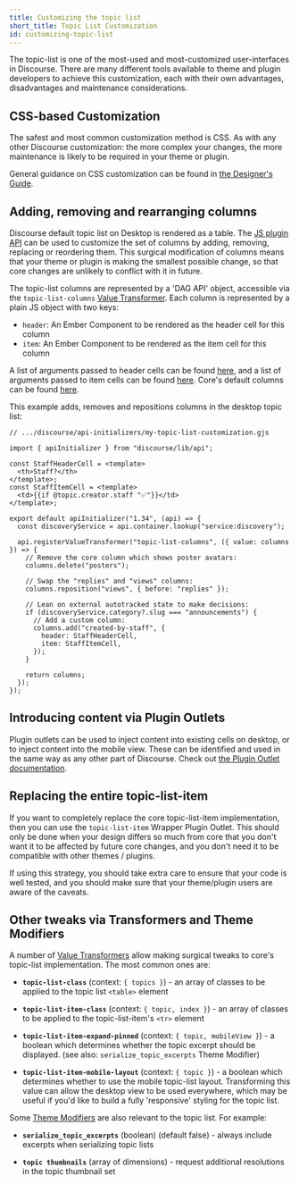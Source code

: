 ```yaml
---
title: Customizing the topic list
short_title: Topic List Customization
id: customizing-topic-list
---
```


The topic-list is one of the most-used and most-customized user-interfaces in Discourse. There are many different tools available to theme and plugin developers to achieve this customization, each with their own advantages, disadvantages and maintenance considerations.

## CSS-based Customization

The safest and most common customization method is CSS. As with any other Discourse customization: the more complex your changes, the more maintenance is likely to be required in your theme or plugin.

General guidance on CSS customization can be found in [the Designer's Guide](https://meta.discourse.org/t/designers-guide-to-getting-started-with-themes-in-discourse/152002).

## Adding, removing and rearranging columns

Discourse default topic list on Desktop is rendered as a table. The [JS plugin API](https://meta.discourse.org/t/41281) can be used to customize the set of columns by adding, removing, replacing or reordering them. This surgical modification of columns means that your theme or plugin is making the smallest possible change, so that core changes are unlikely to conflict with it in future.

The topic-list columns are represented by a 'DAG API' object, accessible via the `topic-list-columns` [Value Transformer](https://meta.discourse.org/t/349954). Each column is represented by a plain JS object with two keys:

- `header`: An Ember Component to be rendered as the header cell for this column
- `item`: An Ember Component to be rendered as the item cell for this column

A list of arguments passed to header cells can be found [here](https://github.com/discourse/discourse/blob/b76c5406bd/app/assets/javascripts/discourse/app/components/topic-list/header.gjs#L6C5-L29C14), and a list of arguments passed to item cells can be found [here](https://github.com/discourse/discourse/blob/b76c5406bdd4a9277a0bfc85c54b92a78f6ce48a/app/assets/javascripts/discourse/app/components/topic-list/item.gjs#L384C11-L395C20). Core's default columns can be found [here](https://github.com/discourse/discourse/blob/b76c5406bdd4a9277a0bfc85c54b92a78f6ce48a/app/assets/javascripts/discourse/app/components/topic-list/list.gjs#L44-L88).

This example adds, removes and repositions columns in the desktop topic list:

```gjs
// .../discourse/api-initializers/my-topic-list-customization.gjs

import { apiInitializer } from "discourse/lib/api";

const StaffHeaderCell = <template>
  <th>Staff?</th>
</template>;
const StaffItemCell = <template>
  <td>{{if @topic.creator.staff "✅"}}</td>
</template>;

export default apiInitializer("1.34", (api) => {
  const discoveryService = api.container.lookup("service:discovery");

  api.registerValueTransformer("topic-list-columns", ({ value: columns }) => {
    // Remove the core column which shows poster avatars:
    columns.delete("posters");

    // Swap the "replies" and "views" columns:
    columns.reposition("views", { before: "replies" });

    // Lean on external autotracked state to make decisions:
    if (discoveryService.category?.slug === "announcements") {
      // Add a custom column:
      columns.add("created-by-staff", {
        header: StaffHeaderCell,
        item: StaffItemCell,
      });
    }

    return columns;
  });
});
```

## Introducing content via Plugin Outlets

Plugin outlets can be used to inject content into existing cells on desktop, or to inject content into the mobile view. These can be identified and used in the same way as any other part of Discourse. Check out [the Plugin Outlet documentation](https://meta.discourse.org/t/using-plugin-outlet-connectors-from-a-theme-or-plugin/32727).

## Replacing the entire topic-list-item

If you want to completely replace the core topic-list-item implementation, then you can use the `topic-list-item` Wrapper Plugin Outlet. This should only be done when your design differs so much from core that you don't want it to be affected by future core changes, and you don't need it to be compatible with other themes / plugins.

If using this strategy, you should take extra care to ensure that your code is well tested, and you should make sure that your theme/plugin users are aware of the caveats.

## Other tweaks via Transformers and Theme Modifiers

A number of [Value Transformers](https://meta.discourse.org/t/349954) allow making surgical tweaks to core's topic-list implementation. The most common ones are:

- **`topic-list-class`** (context: `{ topics }`) - an array of classes to be applied to the topic list `<table>` element

- **`topic-list-item-class`** (context: `{ topic, index }`) - an array of classes to be applied to the topic-list-item's `<tr>` element

- **`topic-list-item-expand-pinned`** (context: `{ topic, mobileView }`) - a boolean which determines whether the topic excerpt should be displayed. (see also: `serialize_topic_excerpts` Theme Modifier)

- **`topic-list-item-mobile-layout`** (context: `{ topic }`) - a boolean which determines whether to use the mobile topic-list layout. Transforming this value can allow the desktop view to be used everywhere, which may be useful if you'd like to build a fully 'responsive' styling for the topic list.

Some [Theme Modifiers](https://meta.discourse.org/t/150605) are also relevant to the topic list. For example:

- **`serialize_topic_excerpts`** (boolean) (default false) - always include excerpts when serializing topic lists

- **`topic thumbnails`** (array of dimensions) - request additional resolutions in the topic thumbnail set
